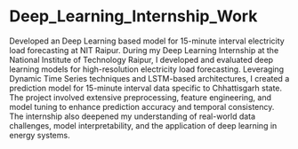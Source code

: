 # Deep_Learning_Internship_Work
Developed an Deep Learning based model for 15-minute interval electricity load forecasting at NIT Raipur.
During my Deep Learning Internship at the National Institute of Technology Raipur, I developed and evaluated deep learning models for high-resolution electricity load forecasting. Leveraging Dynamic Time Series techniques and LSTM-based architectures, I created a prediction model for 15-minute interval data specific to Chhattisgarh state. The project involved extensive preprocessing, feature engineering, and model tuning to enhance prediction accuracy and temporal consistency. The internship also deepened my understanding of real-world data challenges, model interpretability, and the application of deep learning in energy systems.
